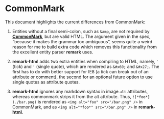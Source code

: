 # CommonMark

This document highlights the current differences from CommonMark:

1.  Entities without a final semi-colon, such as `&amp`, are not
    required by [**CommonMark**](http://spec.commonmark.org/0.20/#example-248),
    but are valid HTML.  The argument given in the spec, “because it makes
    the grammar too ambiguous”, seems quite a weird reason for me
    to build extra code which removes this functionality from the excellent
    entity parser **remark** uses.

2.  **remark-html** adds two extra entities when compiling to HTML,
    namely, `` ` `` (tick) and `'` (single quote), which are rendered
    as `&#x60;` and `&#x27;`.  The first has to do with better support
    for IE8 (a tick can break out of an attribute or comment), the second
    for an optional future option to use single quotes as attribute
    quotes.

3.  **remark-html** ignores any markdown syntax in image `alt` attributes,
    whereas commonmark strips it from the alt attribute.
    Thus, `![*foo*](./bar.png)` is rendered as
    `<img alt="foo" src="/bar.png" />` in CommonMark, and as
    `<img alt="*foo*" src="/bar.png" />` in **remark-html**.
